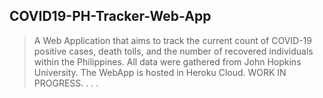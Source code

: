 ## COVID19-PH-Tracker-Web-App
> A Web Application that aims to track the current count of COVID-19 positive cases, death tolls, and the number of recovered individuals within the Philippines. All data were gathered from John Hopkins University. The WebApp is hosted in Heroku Cloud.
> WORK IN PROGRESS. . . .